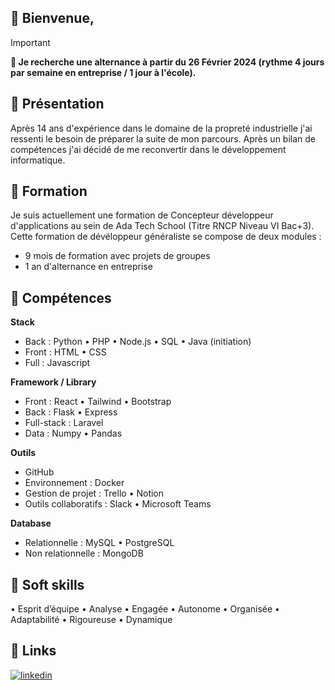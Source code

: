 ## 👋 Bienvenue,

> [!IMPORTANT]
> **👀 Je recherche une alternance à partir du 26 Février 2024 (rythme 4 jours par semaine en entreprise / 1 jour à l'école).**

## 💬 Présentation
Après 14 ans d'expérience dans le domaine de la propreté industrielle j'ai ressenti le besoin de préparer la suite de mon parcours. Après un bilan de compétences j'ai décidé de me reconvertir dans le développement informatique.

## 🌱 Formation
Je suis actuellement une formation de Concepteur développeur d'applications au sein de Ada Tech School (Titre RNCP Niveau VI Bac+3).
Cette formation de dévéloppeur généraliste se compose de deux modules :
-	9 mois de formation avec projets de groupes
-	1 an d'alternance en entreprise

## 🧮 Compétences

**Stack**
- Back : Python • PHP • Node.js • SQL •	Java (initiation)
- Front : HTML • CSS 
- Full : Javascript 

**Framework / Library**
-	Front : React •	Tailwind • Bootstrap
- Back : Flask • Express
-	Full-stack : Laravel
- Data : Numpy • Pandas

**Outils**
-	GitHub
- Environnement : Docker
- Gestion de projet : Trello • Notion
- Outils collaboratifs : Slack • Microsoft Teams

**Database**
-	Relationnelle : MySQL •	PostgreSQL
-	Non relationnelle : MongoDB


## 🧩 Soft skills
•	Esprit d’équipe
•	Analyse
•	Engagée 
•	Autonome
•	Organisée
•	Adaptabilité
•	Rigoureuse
•	Dynamique  

## 🔗 Links
[![linkedin](https://img.shields.io/badge/linkedin-0A66C2?style=for-the-badge&logo=linkedin&logoColor=white)](https://www.linkedin.com/in/ghislaine-aybram/)

<!---
GhislaineAybram/GhislaineAybram is a ✨ special ✨ repository because its `README.md` (this file) appears on your GitHub profile.
You can click the Preview link to take a look at your changes.
--->  
